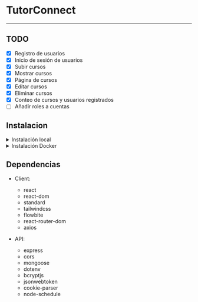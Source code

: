 # TutorConnect

<hr>

## TODO
- [x] Registro de usuarios
- [x] Inicio de sesión de usuarios
- [X] Subir cursos
- [X] Mostrar cursos
- [X] Página de cursos
- [X] Editar cursos
- [X] Eliminar cursos
- [X] Conteo de cursos y usuarios registrados
- [ ] Añadir roles a cuentas

## Instalacion

<!-- INSTALACIÓN LOCAL -->
<details>
<summary>Instalación local</summary>

****
Clonar repositorio de [GitHub](https://github.com/xChoki/TutorConnect):

```sh
gh repo clone xChoki/TutorConnect
```
Instalar [node.js](https://nodejs.org/dist/v18.17.1/node-v18.17.1-x64.msi):

En una terminal en la carpeta clonada nos dirigimos a la carpeta client
```sh
cd client
```
Instalamos pnpm
```sh
npm install -g pnpm
```
Instalamos dependencias
```sh
pnpm i
```
Iniciamos servidor React+Vite
```sh
pnpm run dev
```
****
En una terminal nueva en la carpeta clonada nos dirigimos a la carpeta api
```sh
cd api
```
Instalamos dependencias
```sh
npm i
```
Instalamos nodemon
```sh
npm install -g nodemon
```
Iniciamos servidor Node
```sh
nodemon index.js
```
</details>

<!-- INSTALACIÓN DOCKER -->
<details>
<summary>Instalación Docker</summary>

****
Clonar repositorio de [GitHub](https://github.com/xChoki/TutorConnect):

```sh
gh repo clone xChoki/TutorConnect
```
Instalar [node.js](https://nodejs.org/dist/v18.17.1/node-v18.17.1-x64.msi):

Instalar [Docker Desktop](https://www.docker.com/products/docker-desktop/):

En el directorio padre para iniciar se ejecuta

```sh
docker-compose -f docker-compose-dev.yml up
```

En el directorio padre para cerrar se ejecuta

```sh
docker-compose -f docker-compose-dev.yml down
```
</details>

<!-- DEPENDENCIAS INSTALADAS-->
## Dependencias

- Client:
  - react
  - react-dom
  - standard
  - tailwindcss
  - flowbite
  - react-router-dom
  - axios

- API:
  - express
  - cors
  - mongoose
  - dotenv
  - bcryptjs
  - jsonwebtoken
  - cookie-parser
  - node-schedule
